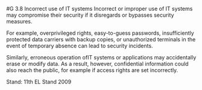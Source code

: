 #G 3.8 Incorrect use of IT systems
Incorrect or improper use of IT systems may compromise their security if it disregards or bypasses security measures.

For example, overprivileged rights, easy-to-guess passwords, insufficiently protected data carriers with backup copies, or unauthorized terminals in the event of temporary absence can lead to security incidents.

Similarly, erroneous operation ofIT systems or applications may accidentally erase or modify data. As a result, however, confidential information could also reach the public, for example if access rights are set incorrectly.

Stand: 11th EL Stand 2009




